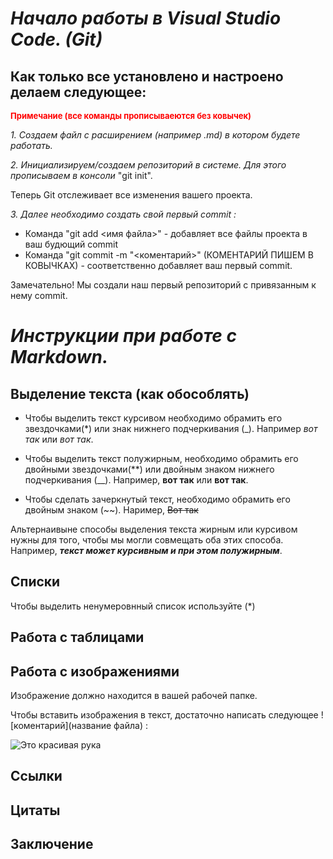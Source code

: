 # *Начало работы в Visual Studio Code. (Git)*
## Как только все установлено и настроено делаем следующее:

<font color="red" size=2 >**Примечание (все команды прописываеются без ковычек)**</font>
 

*1. Создаем файл с расширением (например .md) в котором будете работать.*

*2. Инициализируем/создаем репозиторий в системе. Для этого прописываем в консоли* "git init".

Теперь Git отслеживает все изменения вашего проекта. 

*3. Далее необходимо создать свой первый commit :*

* Команда "git add <имя файла>" - добавляет все файлы проекта в ваш будющий commit
* Команда "git commit -m "<коментарий>" (КОМЕНТАРИЙ ПИШЕМ В КОВЫЧКАХ) - соответственно добавляет ваш первый commit. 

Замечательно! Мы создали наш первый репозиторий c привязанным к нему commit.

#  *Инструкции при работе с Markdown.*

## Выделение текста (как обособлять)

* Чтобы выделить текст курсивом необходимо обрамить его звездочками(*) или знак нижнего подчеркивания (_). Например *вот так* или _вот так_. 

* Чтобы выделить текст полужирным, необходимо обрамить его двойными звездочками(**) или двойным знаком нижнего подчеркивания (__). Например, **вот так** или __вот так__. 

* Чтобы сделать зачеркнутый текст, необходимо обрамить его двойным знаком (~~). 
Наример, ~~Вот так~~

Альтернаивыне способы выделения текста жирным или курсивом нужны для того, чтобы мы могли совмещать оба этих способа. Например, _**текст может курсивным и при этом полужирным**_.

## Списки 
Чтобы выделить ненумеровнный список используйте (*)
## Работа с таблицами 

## Работа с изображениями 

Изображение должно находится в вашей рабочей папке.

Чтобы вставить изображения в текст, достаточно написать следующее ![коментарий](название файла) :

![Это красивая рука](Tastatur.png)

## Ссылки 

## Цитаты

## Заключение


